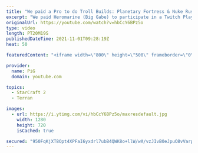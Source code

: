 ```yaml
---
title: "We paid a Pro to do Troll Builds: Planetary Fortress & Nuke Rush | Twitch Plays Gabe  - StarCraft 2"
excerpt: "We paid Heromarine (Big Gabe) to participate in a Twitch Plays Gabe segment for PiGFest - and he delivered with Planetary Fortress and Nuke Rushes!  https://www.pigstarcraft.com/about/pig-sty-festival/  🐷 https://www.patreon.com/PiGSC2  Heromarine's stream: https://www.twitch.tv/heromarine -- 🐖 Watch"
originalUrl: https://youtube.com/watch?v=hbCcY6BPz5o
type: video
length: PT20M19S
publishedDateTime: 2021-11-01T09:28:19Z
heat: 50

featuredContent: "<iframe width=\"800\" height=\"500\" frameborder=\"0\" src=\"https://www.youtube.com/embed/hbCcY6BPz5o\" allow=\"accelerometer; autoplay; encrypted-media; gyroscope; picture-in-picture\" allowfullscreen></iframe>"

provider:
  name: PiG
  domain: youtube.com

topics:
  - StarCraft 2
  - Terran

images:
  - url: https://i.ytimg.com/vi/hbCcY6BPz5o/maxresdefault.jpg
    width: 1280
    height: 720
    isCached: true

secured: "950FqKjXT8Opt4XPFaI6yxdrl7ubB4QWK8o+llW/wA/vzJIvB0eJpuO8vVarpX36mqv86ThNPpAxZEUYYhlA3gpSQc5m/OM1eT+D1tfHBH4fws75I6aoPrZffuP8SnTLhQAgqAf+R0+dalzD0DzjvUXJDU73+IKFP6gc02hsOMgVxXh6NsvIxFGfmPyAKJ2rdMJMWVPUCNVR69qw5avS88SfwkhrW9vJS78XaavybMmKUaJvLTICG/hRdkfjqDVoxpkwKFJKfi+8mc987sSTzsvxKiqUUIC3vuXFjRFDU1FNmyo2LlmDyYRiB9TzfFmRtzrBQPYID65KlZRUm1pmWU5/c83KjFIl3NrpflAU4eiJj8l3pZjHJy7QMo6n2ybShnxBh4RrRlY8ozZgEGn+VOEzPC415uPzBHcR5PhPdDM=;noftenCHqrImmZaRWfwdDQ=="
---
```


